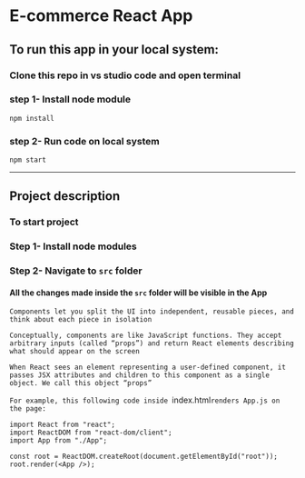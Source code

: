 # E-commerce React App

## To run this app in your local system:

### Clone this repo in vs studio code and open terminal

### step 1- Install node module
```
npm install
```

### step 2- Run code on local system
```
npm start
```
---
## Project description

### To start project

### Step 1- Install node modules

### Step 2- Navigate to `src` folder

#### All the changes made inside the `src` folder will be visible in the App

`Components let you split the UI into independent, reusable pieces, and think about each piece in isolation `

`Conceptually, components are like JavaScript functions. They accept arbitrary inputs (called “props”) and return React elements describing what should appear on the screen `

`When React sees an element representing a user-defined component, it passes JSX attributes and children to this component as a single object. We call this object “props” `

`For example, this following code inside `index.html` renders App.js on the page: `
```
import React from "react";
import ReactDOM from "react-dom/client";
import App from "./App";

const root = ReactDOM.createRoot(document.getElementById("root"));
root.render(<App />);
```

